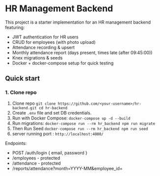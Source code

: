 # HR Management Backend

This project is a starter implementation for an HR management backend featuring:

- JWT authentication for HR users
- CRUD for employees (with photo upload)
- Attendance recording & upsert
- Monthly attendance report (days present, times late (after 09:45:00))
- Knex migrations & seeds
- Docker + docker-compose setup for quick testing

## Quick start
### 1. Clone repo

1. Clone repo  ` git clone https://github.com/<your-username>/hr-backend.git
                 cd hr-backend `
2. Create `.env` file and set DB credentials.
3. Run with Docker Compose: ` docker-compose up -d --build `
4. Run migrations: ` docker-compose run --rm hr_backend npm run migrate `
5. Then Run Seed ` docker-compose run --rm hr_backend npm run seed `
6. server running port : ` http://localhost:4000/ `

Endpoints:
- POST /auth/login { email, password }
- /employees - protected
- /attendance - protected
- /reports/attendance?month=YYYY-MM&employee_id=

